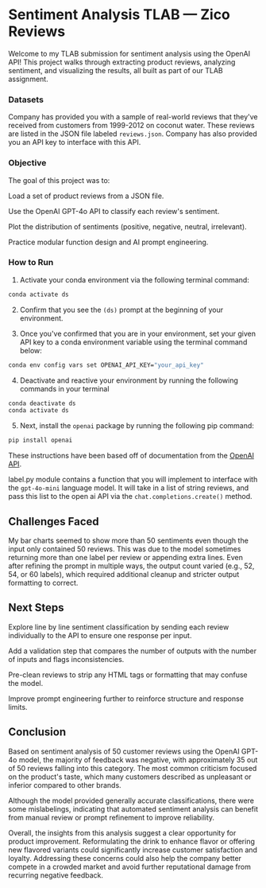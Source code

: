 # Sentiment Analysis TLAB — Zico Reviews


Welcome to my TLAB submission for sentiment analysis using the OpenAI API! This project walks through extracting product reviews, analyzing sentiment, and visualizing the results, all built as part of our TLAB assignment.

### Datasets
Company has provided you with a sample of real-world reviews that they've received from customers from 1999-2012 on coconut water. These reviews are listed in the JSON file labeled `reviews.json`.
Company has also provided you an API key to interface with this API. 

### Objective

The goal of this project was to:

Load a set of product reviews from a JSON file.

Use the OpenAI GPT-4o API to classify each review's sentiment.

Plot the distribution of sentiments (positive, negative, neutral, irrelevant).

Practice modular function design and AI prompt engineering.



### How to Run


1) Activate your conda environment via the following terminal command:
```bash
conda activate ds
```

2) Confirm that you see the `(ds)` prompt at the beginning of your environment.

3) Once you've confirmed that you are in your environment, set your given API key to a conda environment variable using the terminal command below:

```bash
conda env config vars set OPENAI_API_KEY="your_api_key"
```

4) Deactivate and reactive your environment by running the following commands in your terminal
```bash
conda deactivate ds
conda activate ds
```

5) Next, install the `openai` package by running the following pip command:
```bash
pip install openai
```


These instructions have been based off of documentation from the [OpenAI API](https://platform.openai.com/docs/libraries?desktop-os=windows&language=python). 


label.py module contains a function that you will implement to interface with the `gpt-4o-mini` language model. It will take in a list of string reviews, and pass this list to the open ai API via the `chat.completions.create()` method.


## Challenges Faced

My bar charts seemed to show more than 50 sentiments even though the input only contained 50 reviews. This was due to the model sometimes returning more than one label per review or appending extra lines. Even after refining the prompt in multiple ways, the output count varied (e.g., 52, 54, or 60 labels), which required additional cleanup and stricter output formatting to correct.

## Next Steps

Explore line by line sentiment classification by sending each review individually to the API to ensure one response per input.

Add a validation step that compares the number of outputs with the number of inputs and flags inconsistencies.

Pre-clean reviews to strip any HTML tags or formatting that may confuse the model.

Improve prompt engineering further to reinforce structure and response limits.


## Conclusion


Based on sentiment analysis of 50 customer reviews using the OpenAI GPT-4o model, the majority of feedback was negative, with approximately 35 out of 50 reviews falling into this category. The most common criticism focused on the product's taste, which many customers described as unpleasant or inferior compared to other brands.

Although the model provided generally accurate classifications, there were some mislabelings, indicating that automated sentiment analysis can benefit from manual review or prompt refinement to improve reliability.

Overall, the insights from this analysis suggest a clear opportunity for product improvement. Reformulating the drink to enhance flavor or offering new flavored variants could significantly increase customer satisfaction and loyalty. Addressing these concerns could also help the company better compete in a crowded market and avoid further reputational damage from recurring negative feedback.




